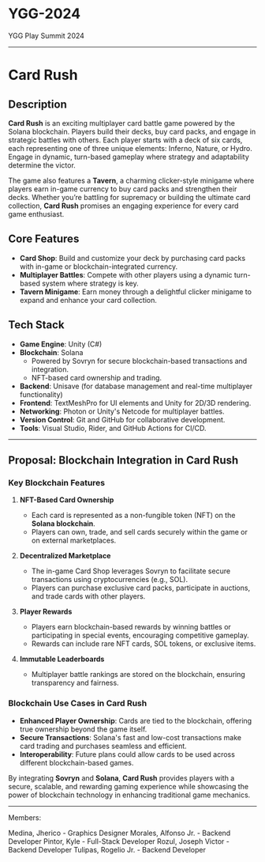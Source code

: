 # YGG-2024
YGG Play Summit 2024

---

# **Card Rush**

## **Description**

**Card Rush** is an exciting multiplayer card battle game powered by the Solana blockchain. Players build their decks, buy card packs, and engage in strategic battles with others. Each player starts with a deck of six cards, each representing one of three unique elements: Inferno, Nature, or Hydro. Engage in dynamic, turn-based gameplay where strategy and adaptability determine the victor.

The game also features a **Tavern**, a charming clicker-style minigame where players earn in-game currency to buy card packs and strengthen their decks. Whether you’re battling for supremacy or building the ultimate card collection, **Card Rush** promises an engaging experience for every card game enthusiast.

## **Core Features**
- **Card Shop**: Build and customize your deck by purchasing card packs with in-game or blockchain-integrated currency.
- **Multiplayer Battles**: Compete with other players using a dynamic turn-based system where strategy is key.
- **Tavern Minigame**: Earn money through a delightful clicker minigame to expand and enhance your card collection.

## **Tech Stack**
- **Game Engine**: Unity (C#)
- **Blockchain**: Solana
  - Powered by Sovryn for secure blockchain-based transactions and integration.
  - NFT-based card ownership and trading.
- **Backend**: Unisave (for database management and real-time multiplayer functionality)
- **Frontend**: TextMeshPro for UI elements and Unity for 2D/3D rendering.
- **Networking**: Photon or Unity's Netcode for multiplayer battles.
- **Version Control**: Git and GitHub for collaborative development.
- **Tools**: Visual Studio, Rider, and GitHub Actions for CI/CD.

---

## **Proposal: Blockchain Integration in Card Rush**

### **Key Blockchain Features**
1. **NFT-Based Card Ownership**
   - Each card is represented as a non-fungible token (NFT) on the **Solana blockchain**.
   - Players can own, trade, and sell cards securely within the game or on external marketplaces.

2. **Decentralized Marketplace**
   - The in-game Card Shop leverages Sovryn to facilitate secure transactions using cryptocurrencies (e.g., SOL).
   - Players can purchase exclusive card packs, participate in auctions, and trade cards with other players.

3. **Player Rewards**
   - Players earn blockchain-based rewards by winning battles or participating in special events, encouraging competitive gameplay.
   - Rewards can include rare NFT cards, SOL tokens, or exclusive items.

4. **Immutable Leaderboards**
   - Multiplayer battle rankings are stored on the blockchain, ensuring transparency and fairness.

### **Blockchain Use Cases in Card Rush**
- **Enhanced Player Ownership**: Cards are tied to the blockchain, offering true ownership beyond the game itself.
- **Secure Transactions**: Solana's fast and low-cost transactions make card trading and purchases seamless and efficient.
- **Interoperability**: Future plans could allow cards to be used across different blockchain-based games.

By integrating **Sovryn** and **Solana**, **Card Rush** provides players with a secure, scalable, and rewarding gaming experience while showcasing the power of blockchain technology in enhancing traditional game mechanics.

---


Members:

Medina, Jherico - Graphics Designer
Morales, Alfonso Jr. - Backend Developer
Pintor, Kyle - Full-Stack Developer
Rozul, Joseph Victor - Backend Developer
Tulipas, Rogelio Jr. - Backend Developer
